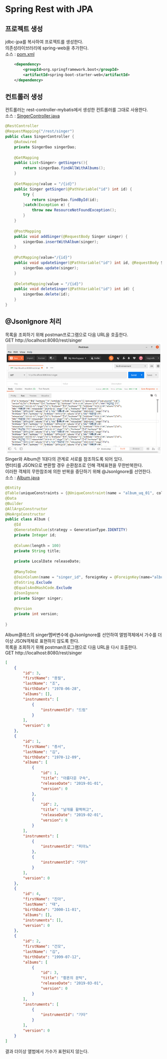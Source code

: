 # Spring Rest with JPA
## 프로젝트 생성
jdbc-jpa를 복사하여 프로젝트를 생성한다.  
의존성라이브러리에 spring-web을 추가한다.  
소스 : [pom.xml](pom.xml)  
```xml
	<dependency>
		<groupId>org.springframework.boot</groupId>
		<artifactId>spring-boot-starter-web</artifactId>
	</dependency>
```

## 컨트롤러 생성
컨트롤러는 rest-controller-mybatis에서 생성한 컨트롤러를 그대로 사용한다.  
소스 : [SingerController.java](src/main/java/com/linor/singer/controller/SingerController.java)  
```java
@RestController
@RequestMapping("/rest/singer")
public class SingerController {
	@Autowired
	private SingerDao singerDao;
	
	@GetMapping
	public List<Singer> getSingers(){
		return singerDao.findAllWithAlbums();
	}
	
	@GetMapping(value = "/{id}")
	public Singer getSinger(@PathVariable("id") int id) {
		try {
			return singerDao.findById(id);
		}catch(Exception e) {
			throw new ResourceNotFoundException();
		}
	}
	
	@PostMapping
	public void addSinger(@RequestBody Singer singer) {
		singerDao.insertWithAlbum(singer);
	}
	
	@PutMapping(value="/{id}")
	public void updateSinger(@PathVariable("id") int id, @RequestBody Singer singer) {
		singerDao.update(singer);
	}
	
	@DeleteMapping(value = "/{id}")
	public void deleteSinger(@PathVariable("id") int id) {
		singerDao.delete(id);
	}
}
```

## @JsonIgnore 처리
목록을 조회하기 위해 postman프로그램으로 다음 URL을 호출한다.  
GET http://localhost:8080/rest/singer   
![image02](images/image02.png)  
Singer와 Album은 1대다의 관계로 서로를 참조하도록 되어 있다.  
엔터티를 JSON으로 변환할 경우 순환참조로 인해 객체표현을 무한반복한다.    
이러한 객체의 무한참조에 의한 반복을 중단하기 위해 @JsonIgnore를 선언한다.  
소스 : [Album.java](src/main/java/com/linor/singer/domain/Album.java)  
```java
@Entity
@Table(uniqueConstraints = {@UniqueConstraint(name = "album_uq_01", columnNames = {"singer_id", "title"})})
@Data
@Builder
@AllArgsConstructor
@NoArgsConstructor
public class Album {
	@Id
	@GeneratedValue(strategy = GenerationType.IDENTITY)
	private Integer id;

	@Column(length = 100)
	private String title;

	private LocalDate releaseDate;

	@ManyToOne
	@JoinColumn(name = "singer_id", foreignKey = @ForeignKey(name="album_fk_01"))
	@ToString.Exclude
	@EqualsAndHashCode.Exclude
	@JsonIgnore
	private Singer singer;

	@Version
	private int version;

}
```
Album클래스의 singer멤버변수에 @JsonIgnore를 선언하여 앨범객체에서 가수를 더이상 JSON객체로 표현하지 않도록 한다.  
목록을 조회하기 위해 postman프로그램으로 다음 URL을 다시 호출한다.  
GET http://localhost:8080/rest/singer   
```json
[
    {
        "id": 3,
        "firstName": "용필",
        "lastName": "조",
        "birthDate": "1978-06-28",
        "albums": [],
        "instruments": [
            {
                "instrumentId": "드럼"
            }
        ],
        "version": 0
    },
    {
        "id": 1,
        "firstName": "종서",
        "lastName": "김",
        "birthDate": "1970-12-09",
        "albums": [
            {
                "id": 1,
                "title": "아름다운 구속",
                "releaseDate": "2019-01-01",
                "version": 0
            },
            {
                "id": 2,
                "title": "날개를 활짝펴고",
                "releaseDate": "2019-02-01",
                "version": 0
            }
        ],
        "instruments": [
            {
                "instrumentId": "피아노"
            },
            {
                "instrumentId": "기타"
            }
        ],
        "version": 0
    },
    {
        "id": 4,
        "firstName": "진아",
        "lastName": "태",
        "birthDate": "2000-11-01",
        "albums": [],
        "instruments": [],
        "version": 0
    },
    {
        "id": 2,
        "firstName": "건모",
        "lastName": "김",
        "birthDate": "1999-07-12",
        "albums": [
            {
                "id": 3,
                "title": "황혼의 문턱",
                "releaseDate": "2019-03-01",
                "version": 0
            }
        ],
        "instruments": [
            {
                "instrumentId": "기타"
            }
        ],
        "version": 0
    }
]
```
결과 더이상 앨범에서 가수가 표현되지 않는다.  

